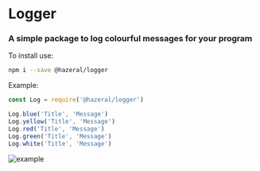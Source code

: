 # Logger
### A simple package to log colourful messages for your program

To install use:
```bash
npm i --save @hazeral/logger
```

Example:
```javascript
const Log = require('@hazeral/logger')

Log.blue('Title', 'Message')
Log.yellow('Title', 'Message')
Log.red('Title', 'Message')
Log.green('Title', 'Message')
Log.white('Title', 'Message')
```

![example](https://i.imgur.com/FGWzAZG.png "Example")